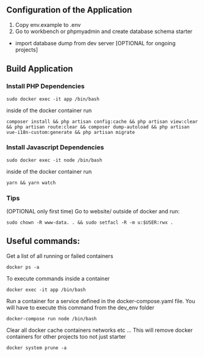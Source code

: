 ## Configuration of the Application

1. Copy env.example to .env
2. Go to workbench or phpmyadmin and create database schema starter
- import database dump from dev server [OPTIONAL for ongoing projects]

## Build Application

### Install PHP Dependencies
```shell
sudo docker exec -it app /bin/bash
```
inside of the docker container run
```shell
composer install && php artisan config:cache && php artisan view:clear && php artisan route:clear && composer dump-autoload && php artisan vue-i18n-custom:generate && php artisan migrate
```

### Install Javascript Dependencies
```shell
sudo docker exec -it node /bin/bash
```
inside of the docker container run
```shell
yarn && yarn watch
```

### Tips

(OPTIONAL only first time) Go to website/ outside of docker and run:
```shell
sudo chown -R www-data. . && sudo setfacl -R -m u:$USER:rwx .
```

## Useful commands:

Get a list of all running or failed containers
```shell
docker ps -a
```
To execute commands inside a container
```shell
docker exec -it app /bin/bash
```
Run a container for a service defined in the docker-compose.yaml file. You will have to execute this command from the dev_env folder
```shell
docker-compose run node /bin/bash
```
Clear all docker cache containers networks etc ... This will remove docker containers for other projects too not just starter
```shell
docker system prune -a
```

